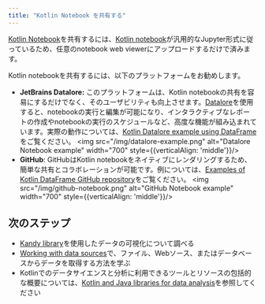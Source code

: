 ```yaml
---
title: "Kotlin Notebook を共有する"
---
```

[Kotlin Notebook](kotlin-notebook-overview)を共有するには、[Kotlin notebook](data-analysis-overview#notebooks)が汎用的なJupyter形式に従っているため、任意のnotebook web viewerにアップロードするだけで済みます。

Kotlin notebookを共有するには、以下のプラットフォームをお勧めします。

* **JetBrains Datalore:** このプラットフォームは、Kotlin notebookの共有を容易にするだけでなく、そのユーザビリティも向上させます。[Datalore](https://datalore.jetbrains.com/)を使用すると、notebookの実行と編集が可能になり、インタラクティブなレポートの作成やnotebookの実行のスケジュールなど、高度な機能が組み込まれています。実際の動作については、[Kotlin Datalore example using DataFrame](https://datalore.jetbrains.com/report/static/KQKedA4jDrKu63O53gEN0z/B5YeMMONSAR78FgKQ9yJyW)をご覧ください。
  <img src="/img/datalore-example.png" alt="Datalore Notebook example" width="700" style={{verticalAlign: 'middle'}}/>
* **GitHub**: GitHubはKotlin notebookをネイティブにレンダリングするため、簡単な共有とコラボレーションが可能です。例については、[Examples of Kotlin DataFrame GitHub repository](https://github.com/Kotlin/dataframe/blob/master/examples/notebooks/titanic/Titanic.ipynb)をご覧ください。
  <img src="/img/github-notebook.png" alt="GitHub Notebook example" width="700" style={{verticalAlign: 'middle'}}/>

## 次のステップ

* [Kandy library](data-analysis-visualization)を使用したデータの可視化について調べる
* [Working with data sources](data-analysis-work-with-data-sources)で、ファイル、Webソース、またはデータベースからデータを取得する方法を学ぶ
* Kotlinでのデータサイエンスと分析に利用できるツールとリソースの包括的な概要については、[Kotlin and Java libraries for data analysis](data-analysis-libraries)を参照してください